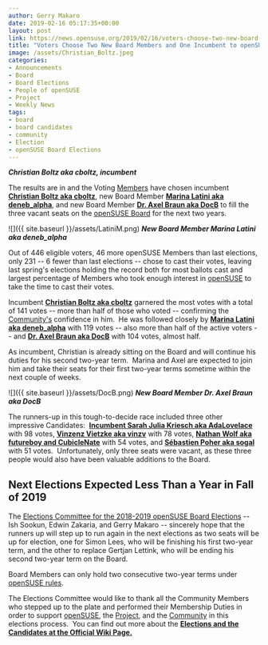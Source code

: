```yaml
---
author: Gerry Makaro
date: 2019-02-16 05:17:35+00:00
layout: post
link: https://news.opensuse.org/2019/02/16/voters-choose-two-new-board-members-and-one-incumbent-to-opensuse-board/
title: "Voters Choose Two New Board Members and One Incumbent to openSUSE Board"
image: /assets/Christian_Boltz.jpeg
categories:
- Announcements
- Board
- Board Elections
- People of openSUSE
- Project
- Weekly News
tags:
- board
- board candidates
- community
- Election
- openSUSE Board Elections
---
```

_**Christian Boltz aka cboltz, incumbent**_

The results are in and the Voting [Members](https://en.opensuse.org/openSUSE:Members) have chosen incumbent **[Christian Boltz aka cboltz](https://news.opensuse.org/2019/01/21/2018-2019-opensuse-board-elections-meet-incumbent-christian-boltz/)**, new Board Member [**Marina Latini aka deneb_alpha**](https://news.opensuse.org/2019/01/26/2018-2019-opensuse-board-elections-meet-marina-latini/), and new Board Member [**Dr. Axel Braun aka DocB**](https://news.opensuse.org/2019/01/22/21530/) to fill the three vacant seats on the [openSUSE Board](https://en.opensuse.org/openSUSE:Board) for the next two years.

![]({{ site.baseurl }}/assets/LatiniM.png) _**New Board Member Marina Latini aka deneb_alpha**_

Out of 446 eligible voters, 46 more openSUSE Members than last elections, only 231 -- 6 fewer than last elections -- chose to cast their votes, leaving last spring's elections holding the record both for most ballots cast and largest percentage of Members who took enough interest in [openSUSE](https://www.opensuse.org/) to take the time to cast their votes.

Incumbent **[Christian Boltz aka cboltz](https://news.opensuse.org/2019/01/21/2018-2019-opensuse-board-elections-meet-incumbent-christian-boltz/)** garnered the most votes with a total of 141 votes -- more than half of those who voted -- confirming the [Community's](https://en.opensuse.org/openSUSE:Members) confidence in him.  He was followed closely by [**Marina Latini aka deneb_alpha**](https://news.opensuse.org/2019/01/26/2018-2019-opensuse-board-elections-meet-marina-latini/) with 119 votes -- also more than half of the active voters -- and [**Dr. Axel Braun aka DocB**](https://news.opensuse.org/2019/01/22/21530/) with 104 votes, almost half.

As incumbent, Christian is already sitting on the Board and will continue his duties for his second two-year term.  Marina and Axel are expected to join him and take their seats for their first two-year terms sometime within the next couple of weeks.

![]({{ site.baseurl }}/assets/DocB.png) **_New Board Member Dr. Axel Braun aka DocB_**

The runners-up in this tough-to-decide race included three other impressive Candidates:  [**Incumbent Sarah Julia Kriesch aka AdaLovelace**](https://news.opensuse.org/2019/01/23/2018-2019-opensuse-board-elections-meet-incumbent-sarah-julia-kriesch/) with 98 votes, [**Vinzenz Vietzke aka vinzv**](https://news.opensuse.org/2019/01/25/2018-2019-opensuse-board-elections-meet-vinzenz-vietzke/) with 78 votes, [**Nathan Wolf aka futureboy and CubicleNate**](https://news.opensuse.org/2019/01/26/2018-2019-opensuse-board-elections-meet-nathan-wolf/) with 54 votes, and [**Sébastien Poher aka sogal**](https://news.opensuse.org/2019/01/24/2018-2019-opensuse-board-elections-meet-sebastien-poher/) with 51 votes.  Unfortunately, only three seats were vacant, as these three people would also have been valuable additions to the Board.


## Next Elections Expected Less Than a Year in Fall of 2019


The [Elections Committee for the 2018-2019 openSUSE Board Elections](mailto:election-officials@opensuse.org) -- Ish Sookun, Edwin Zakaria, and Gerry Makaro -- sincerely hope that the runners up will step up to run again in the next elections as two seats will be up for election, one for Simon Lees, who will be finishing his first two-year term, and the other to replace Gertjan Lettink, who will be ending his second two-year term on the Board.

Board Members can only hold two consecutive two-year terms under [openSUSE rules](https://en.opensuse.org/openSUSE:Board_election_rules).

The Elections Committee would like to thank all the Community Members who stepped up to the plate and performed their Membership Duties in order to support [openSUSE](https://www.opensuse.org/), the [Project](https://en.opensuse.org/Portal:Project), and the [Community](https://en.opensuse.org/openSUSE:Members) in this elections process.  You can find out more about the [**Elections and the Candidates at the Official Wiki Page.**](https://en.opensuse.org/openSUSE:Board_election)

		

